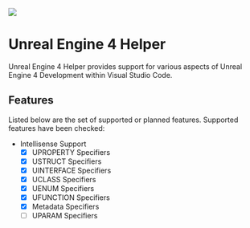 ![](https://github.com/openpixel/vscode-unreal-engine-4-helper/workflows/Node.js/badge.svg)

# Unreal Engine 4 Helper

Unreal Engine 4 Helper provides support for various aspects of Unreal Engine 4 Development within Visual Studio Code.

## Features

Listed below are the set of supported or planned features. Supported features have been checked:

- Intellisense Support
    - [x] UPROPERTY Specifiers
    - [x] USTRUCT Specifiers
    - [x] UINTERFACE Specifiers
    - [x] UCLASS Specifiers
    - [x] UENUM Specifiers
    - [x] UFUNCTION Specifiers
    - [x] Metadata Specifiers
    - [ ] UPARAM Specifiers
